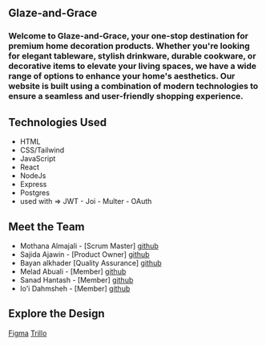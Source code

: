 ## Glaze-and-Grace

### Welcome to Glaze-and-Grace, your one-stop destination for premium home decoration products. Whether you're looking for elegant tableware, stylish drinkware, durable cookware, or decorative items to elevate your living spaces, we have a wide range of options to enhance your home's aesthetics. Our website is built using a combination of modern technologies to ensure a seamless and user-friendly shopping experience.

## Technologies Used
* HTML
* CSS/Tailwind
* JavaScript
* React
* NodeJs
* Express
* Postgres
* used with => JWT - Joi - Multer - OAuth

## Meet the Team
* Mothana Almajali - [Scrum Master] [github]()
* Sajida Ajawin - [Product Owner] [github]()
* Bayan alkhader [Quality Assurance] [github]()
* Melad Abuali - [Member] [github]()
* Sanad Hantash - [Member] [github]()
* lo'i Dahmsheh - [Member] [github]()

## Explore the Design
[Figma](https://www.figma.com/file/ZenMKGmz6cy4Eef6Hh3UKp/Glaze-and-Grace?type=design&node-id=0-1&mode=design&t=rBdaY2ioWw5syx2b-0)
[Trillo](https://trello.com/b/ArqjaNab/glaze-and-grace)
